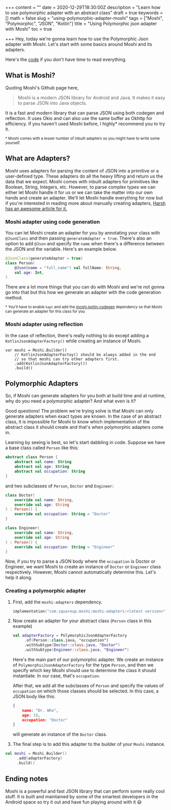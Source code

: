+++
content = ""
date = 2020-12-29T18:30:00Z
description = "Learn how to use polymorphic adapter with an abstract class"
draft = true
keywords = []
math = false
slug = "using-polymorphic-adapter-moshi"
tags = ["Moshi", "Polymorphic", "JSON", "Kotlin"]
title = "Using Polymorphic json adapter with Moshi"
toc = true

+++
Hey, today we're gonna learn how to use the Polymorphic Json adapter with Moshi. Let's start with some basics around Moshi and its adapters.

Here's the [code](#heres-how-you-can-do-it) if you don't have time to read everything.

## What is Moshi?

Quoting Moshi's Github page here,

> Moshi is a modern JSON library for Android and Java. It makes it easy to parse JSON into Java objects.

It is a fast and modern library that can parse JSON using both codegen and reflection. It uses Okio and can also use the same buffer as Okhttp for efficiency. If you haven't used Moshi before, I highly* recommend you to try it.

<sub>* Moshi comes with a lesser number of inbuilt adapters so you might have to write some yourself.</sub>

## What are Adapters?

Moshi uses adapters for parsing the content of JSON into a primitive or a user-defined type. These adapters do all the heavy lifting and return us the data that we expect. Moshi comes with inbuilt adapters for primitives like Boolean, String, Integers, etc. However, to parse complex types we can either let Moshi handle it for us or we can take the matter into our own hands and create an adapter. We'll let Moshi handle everything for now but if you're interested in reading more about manually creating adapters, [Harsh has an awesome article for it.](https://msfjarvis.dev/posts/manually-parsing-json-with-moshi/)

### Moshi adapter using code generation

You can let Moshi create an adapter for you by annotating your class with `@JsonClass` and then passing `generateAdapter = true`. There's also an option to add `@Json` and specify the `name` when there's a difference between the JSON and the variable. Here's an example below.

```kotlin
@JsonClass(generateAdapter = true)
class Person(
    @Json(name = "full_name") val fullName: String,
    val age: Int,
)
```

There are a lot more things that you can do with Moshi and we're not gonna go into that but this how we generate an adapter with the code generation method.

<sub>* You'll have to enable `kapt` and add the [moshi-kotlin-codegen](https://github.com/square/moshi#codegen) dependency so that Moshi can generate an adapter for this class for you</sub>

### Moshi adapter using reflection

In the case of reflection, there's really nothing to do except adding a `KotlinJsonAdapterFactory()` while creating an instance of Moshi.

    var moshi = Moshi.Builder()
        // KotlinJsonAdapterFactoy() should be always added in the end 
        // so that moshi can try other adapters first.
        .add(KotlinJsonAdapterFactory())
        .build()

## Polymorphic Adapters

So, if Moshi can generate adapters for you both at build time and at runtime, why do you need a polymorphic adapter? And what even is it?

Good questions! The problem we're trying solve is that Moshi can only generate adapters when exact types are known. In the case of an abstract class, it is impossible for Moshi to know which implementation of the abstract class it should create and that's when polymorphic adapters come in.

Learning by seeing is best, so let's start dabbling in code. Suppose we have a base class called `Person` like this:

```kotlin
abstract class Person {
    abstract val name: String
    abstract val age: String
    abstract val occupation: String
}
```

and two subclasses of `Person`, `Doctor` and `Engineer`:

```kotlin
class Doctor(
    override val name: String,
    override val age: String
) : Person() {
    override val occupation: String = "Doctor"
}
```

```kotlin
class Engineer(
    override val name: String,
    override val age: String
) : Person() {
    override val occupation: String = "Engineer"
}
```

Now, if you try to parse a JSON body where the `occupation` is Doctor or Engineer, we want Moshi to create an instance of `Doctor` or `Engineer` class respectively. However, Moshi cannot automatically determine this. Let's help it along.

### Creating a polymorphic adapter

1. First, add the `moshi-adapters` dependency.

   ```kotlin
   implementation("com.squareup.moshi:moshi-adapters:<latest version>")
   ```

2. Now create an adapter for your abstract class (`Person` class in this example)

   ```kotlin
   val adapterFactory = PolymorphicJsonAdapterFactory
        .of(Person::class.java, "occupation")
        .withSubtype(Doctor::class.java, "Doctor")
        .withSubtype(Engineer::class.java, "Engineer")
   ```

   Here's the main part of our polymorphic adapter. We create an instance of `PolymorphicJsonAdapterFactory` for the type `Person`, and then we specify which key Moshi should use to determine the class it should instantiate. In our case, that's `occupation`.

   After that, we add all the subclasses of `Person` and specify the values of `occupation` on which those classes should be selected. In this case, a JSON body like this:

   ```json
   {
       name: "Dr. Who",
       age: 18,
       occupation: "Doctor"
   }
   ```

   will generate an instance of the `Doctor` class.

3.   The final step is to add this adapter to the builder of your `Moshi` instance.

   ```kotlin
   val moshi = Moshi.Builder()
   	    .add(adapterFactory)
   	    .build()
   ```

## Ending notes

Moshi is a powerful and fast JSON library that can perform some really cool stuff. It is built and maintained by some of the smartest developers in the Android space so try it out and have fun playing around with it :smiley:
